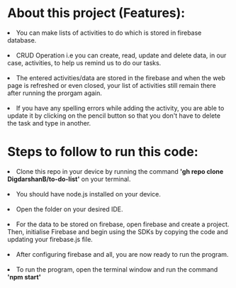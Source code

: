 # About this project (Features):

<li>You can make lists of activities to do which is stored in firebase database.</li> <br>

<li> CRUD Operation i.e you can create, read, update and delete data, in our case, activities, to help us remind us to do our tasks.</li><br>

<li>The entered activities/data are stored in the firebase and when the web page is refreshed or even closed, your list of activities still remain there after running the prorgam again.</li><br>

<li>If you have any spelling errors while adding the activity, you are able to update it by clicking on the pencil button so that you don't have to delete the task and type in another.

# Steps to follow to run this code:

<li> Clone this repo in your device by running the command  <b>'gh repo clone DigdarshanB/to-do-list'</b> on your terminal.</li><br>

<li>You should have node.js installed on your device.</li><br>

<li>Open the folder on your desired IDE.</li><br>

<li>For the data to be stored on firebase, open firebase and create a project. Then, initialise Firebase and begin using the SDKs by copying the code and updating your firebase.js file.</li><br>

<li>After configuring firebase and all, you are now ready to run the program.</li><br>

 <li>To run the program, open the terminal window and run the command <b> 'npm start' </b> </li>
